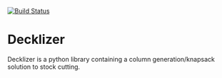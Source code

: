 [![Build Status](https://travis-ci.org/wesleybeckner/decklizer.svg?branch=master)](https://travis-ci.org/wesleybeckner/decklizer)

# Decklizer

Decklizer is a python library containing a column generation/knapsack solution to stock cutting.
